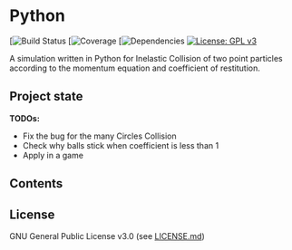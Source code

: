 # Python

[![Build Status](https://img.shields.io/appveyor/ci/gruntjs/grunt.svg)
[![Coverage](https://img.shields.io/azure-devops/coverage/swellaby/opensource/25.svg)
[![Dependencies](https://img.shields.io/david/expressjs/express.svg)
[![License: GPL v3](https://img.shields.io/badge/License-GPLv3-blue.svg)](https://www.gnu.org/licenses/gpl-3.0)

A simulation written in Python for Inelastic Collision of two point particles according to the momentum equation and coefficient of restitution.

Project state
-------------
**TODOs:**
* Fix the bug for the many Circles Collision
* Check why balls stick when coefficient is less than 1
* Apply in a game

Contents
--------


License
-------
GNU General Public License v3.0 (see [LICENSE.md](https://github.com/reyfrancis/Inelastic-Collision-Balls/blob/master/LICENSE))
